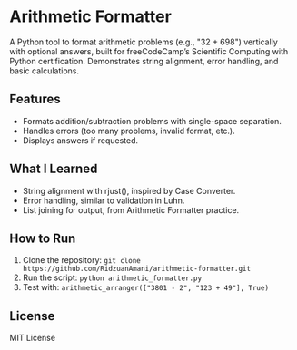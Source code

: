 # Arithmetic Formatter

A Python tool to format arithmetic problems (e.g., "32 + 698") vertically with optional answers, built for freeCodeCamp’s Scientific Computing with Python certification. Demonstrates string alignment, error handling, and basic calculations.

## Features
- Formats addition/subtraction problems with single-space separation.
- Handles errors (too many problems, invalid format, etc.).
- Displays answers if requested.

## What I Learned
- String alignment with rjust(), inspired by Case Converter.
- Error handling, similar to validation in Luhn.
- List joining for output, from Arithmetic Formatter practice.

## How to Run
1. Clone the repository: `git clone https://github.com/RidzuanAmani/arithmetic-formatter.git`
2. Run the script: `python arithmetic_formatter.py`
3. Test with: `arithmetic_arranger(["3801 - 2", "123 + 49"], True)`

## License
MIT License
